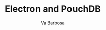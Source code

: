 ---
title:      Electron and PouchDB
headline:   Learn how to build an Offline First app using Electron and PouchDB
repo_url:   https://github.com/ibm-watson-data-lab/shopping-list-electron-pouchdb
tutorial_url:   
type: Desktop App
author:     Va Barbosa
author_url: https://github.com/vabarbosa
---